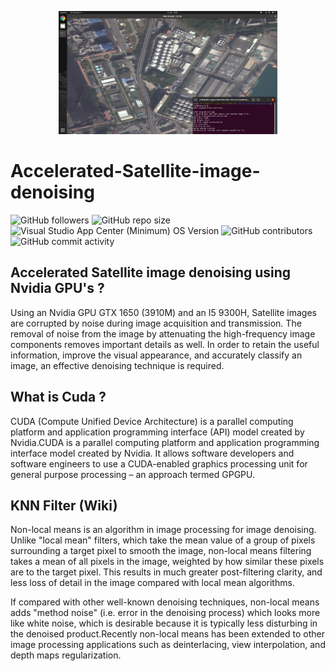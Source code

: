 <p align="center">
<img width="350" height="197" src="https://raw.githubusercontent.com/KalifiaBillal/Accelerated-Satellite-image-denoising/main/screenshots/Accelerated-Satellite-image-denoising.png">
</p> 

# Accelerated-Satellite-image-denoising

<img alt="GitHub followers" src="https://img.shields.io/github/followers/kalifiabillal?color=yellow&label=kalifiabillal&style=for-the-badge">   <img alt="GitHub repo size" src="https://img.shields.io/github/repo-size/kalifiabillal/Android-Arduino-Automotive?style=for-the-badge">   <img alt="Visual Studio App Center (Minimum) OS Version" src="https://img.shields.io/visual-studio-app-center/releases/osver/kalifiabillal/Android-Arduino-Automotive/a87b9e745655355612fff4418953e0c3f7074250?style=for-the-badge">   <img alt="GitHub contributors" src="https://img.shields.io/github/contributors/Kalifiabillal/Android-Arduino-Automotive?color=green&style=for-the-badge">   <img alt="GitHub commit activity" src="https://img.shields.io/github/commit-activity/y/kalifiabillal/Android-Arduino-Automotive?style=for-the-badge">

## Accelerated Satellite image denoising using Nvidia GPU's ?

Using an Nvidia GPU GTX 1650 (3910M) and an I5 9300H, Satellite images are corrupted by noise during image
acquisition and transmission. The removal of noise from the image by attenuating the high-frequency image components removes important details as well. In order to 
retain the useful information, improve the visual appearance, and accurately classify an image, an effective denoising technique is required. 

## What is Cuda ?

CUDA (Compute Unified Device Architecture) is a parallel computing platform and application programming interface (API) model created by Nvidia.CUDA is a parallel 
computing platform and application programming interface model created by Nvidia. It allows software developers and software engineers to use a CUDA-enabled 
graphics processing unit for general purpose processing – an approach termed GPGPU.

## KNN Filter (Wiki)

Non-local means is an algorithm in image processing for image denoising. Unlike "local mean" filters, which take the mean value of a group of pixels surrounding a 
target pixel to smooth the image, non-local means filtering takes a mean of all pixels in the image, weighted by how similar these pixels are to the target pixel. 
This results in much greater post-filtering clarity, and less loss of detail in the image compared with local mean algorithms.

If compared with other well-known denoising techniques, non-local means adds "method noise" (i.e. error in the denoising process) which looks more like white noise, 
which is desirable because it is typically less disturbing in the denoised product.Recently non-local means has been extended to other image processing 
applications such as deinterlacing, view interpolation, and depth maps regularization.
